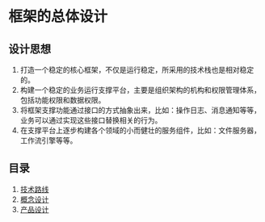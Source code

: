# 框架的总体设计

## 设计思想

1. 打造一个稳定的核心框架，不仅是运行稳定，所采用的技术栈也是相对稳定的。
2. 构建一个稳定的业务运行支撑平台，主要是组织架构的机构和权限管理体系，包括功能权限和数据权限。
3. 将框架支撑功能通过接口的方式抽象出来，比如：操作日志、消息通知等等，业务可以通过实现这些接口替换相关的行为。
4. 在支撑平台上逐步构建各个领域的小而健壮的服务组件，比如：文件服务器，工作流引擎等等。

## 目录

1. [技术路线](./technical_design.html)
2. [概念设计](./concept_design.html)
3. [产品设计](./product_design.html)

